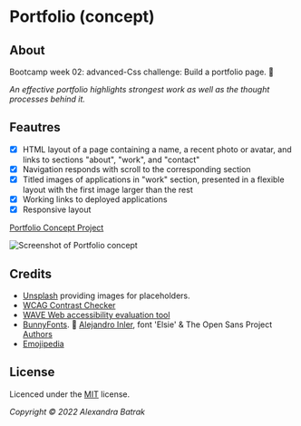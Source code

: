 # Portfolio (concept)

## About 

Bootcamp week 02: advanced-Css challenge: Build a portfolio page. 🤍

*An effective portfolio highlights strongest work as well as the thought processes behind it.*

## Feautres

- [x] HTML layout of a page containing a name, a recent photo or avatar, and links to sections "about", "work", and "contact"
- [x] Navigation responds with scroll to the corresponding section
- [x] Titled images of applications in "work" section, presented in a flexible layout with the first image larger than the rest
- [x] Working links to deployed applications
- [x] Responsive layout

[Portfolio Concept Project](https://alexandrabatrak.github.io/portfolio-concept-page/)

![Screenshot of Portfolio concept]()

## Credits

- [Unsplash](https://unsplash.com/) providing images for placeholders.
- [WCAG Contrast Checker](https://webaim.org/resources/contrastchecker/)
- [WAVE Web accessibility evaluation tool](https://wave.webaim.org/)
- [BunnyFonts](https://fonts.bunny.net/). 🐇 [Alejandro Inler](mailto:alejandroinler@gmail.com), font 'Elsie' & The Open Sans Project [Authors](https://github.com/googlefonts/opensans)
- [Emojipedia](https://emojipedia.org/)

## License

Licenced under the [MIT](/LICENSE) license.

*Copyright © 2022 Alexandra Batrak*
